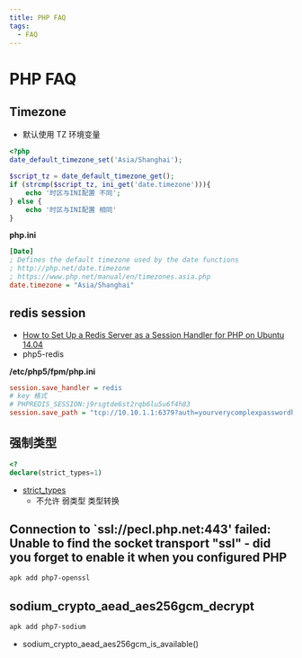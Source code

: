 ```yaml
---
title: PHP FAQ
tags:
  - FAQ
---
```


# PHP FAQ

## Timezone

- 默认使用 TZ 环境变量

```php
<?php
date_default_timezone_set('Asia/Shanghai');

$script_tz = date_default_timezone_get();
if (strcmp($script_tz, ini_get('date.timezone'))){
    echo '时区与INI配置 不同';
} else {
    echo '时区与INI配置 相同'
}
```

**php.ini**

```ini
[Date]
; Defines the default timezone used by the date functions
; http://php.net/date.timezone
; https://www.php.net/manual/en/timezones.asia.php
date.timezone = "Asia/Shanghai"
```

## redis session

- [How to Set Up a Redis Server as a Session Handler for PHP on Ubuntu 14.04](https://www.digitalocean.com/community/tutorials/how-to-set-up-a-redis-server-as-a-session-handler-for-php-on-ubuntu-14-04)
- php5-redis

**/etc/php5/fpm/php.ini**

```ini
session.save_handler = redis
# key 格式
# PHPREDIS_SESSION:j9rsgtde6st2rqb6lu5u6f4h83
session.save_path = "tcp://10.10.1.1:6379?auth=yourverycomplexpasswordhere"
```

## 强制类型

```php
<?
declare(strict_types=1)
```

- [strict_types](https://www.php.net/manual/en/language.types.declarations.php#language.types.declarations.strict)
  - 不允许 弱类型 类型转换

## Connection to `ssl://pecl.php.net:443' failed: Unable to find the socket transport "ssl" - did you forget to enable it when you configured PHP


```bash
apk add php7-openssl
```

<!--
```init php.ini
extension=php_openssl.dll
```
-->

## sodium_crypto_aead_aes256gcm_decrypt

```bash
apk add php7-sodium
```

-  sodium_crypto_aead_aes256gcm_is_available()
